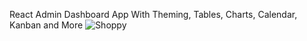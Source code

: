 React Admin Dashboard App With Theming, Tables, Charts, Calendar, Kanban and More
![Shoppy](https://i.ibb.co/W6g39w3/image.png)

